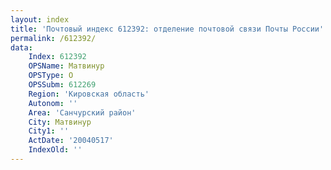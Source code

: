 ```yaml
---
layout: index
title: 'Почтовый индекс 612392: отделение почтовой связи Почты России'
permalink: /612392/
data:
    Index: 612392
    OPSName: Матвинур
    OPSType: О
    OPSSubm: 612269
    Region: 'Кировская область'
    Autonom: ''
    Area: 'Санчурский район'
    City: Матвинур
    City1: ''
    ActDate: '20040517'
    IndexOld: ''
---
```

